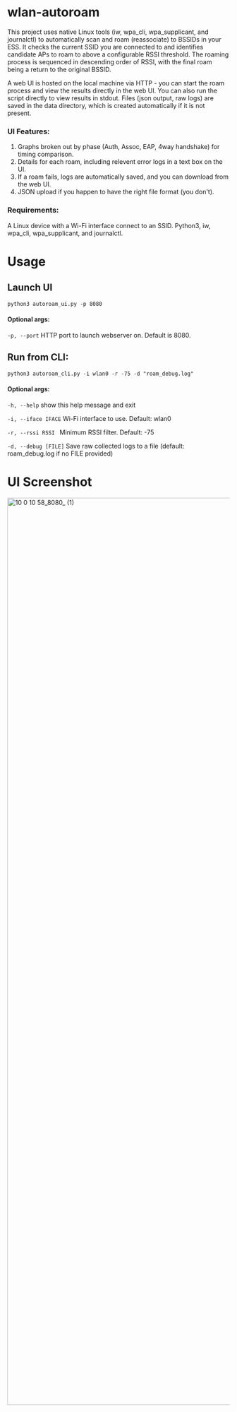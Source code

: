 # wlan-autoroam
This project uses native Linux tools (iw, wpa_cli, wpa_supplicant, and journalctl) to automatically scan and roam (reassociate) to BSSIDs in your ESS. It checks the current SSID you are connected to and identifies candidate APs to roam to above a configurable RSSI threshold. The roaming process is sequenced in descending order of RSSI, with the final roam being a return to the original BSSID.

A web UI is hosted on the local machine via HTTP - you can start the roam process and view the results directly in the web UI. You can also run the script directly to view results in stdout. Files (json output, raw logs) are saved in the data directory, which is created automatically if it is not present. 

### UI Features:
1. Graphs broken out by phase (Auth, Assoc, EAP, 4way handshake) for timing comparison.
2. Details for each roam, including relevent error logs in a text box on the UI.
3. If a roam fails, logs are automatically saved, and you can download from the web UI.
4. JSON upload if you happen to have the right file format (you don't). 


### Requirements:
A Linux device with a Wi-Fi interface connect to an SSID. Python3, iw, wpa_cli, wpa_supplicant, and journalctl.

# Usage
## Launch UI
 `python3 autoroam_ui.py -p 8080`
#### Optional args:
`-p, --port` HTTP port to launch webserver on. Default is 8080.

## Run from CLI:
`python3 autoroam_cli.py -i wlan0 -r -75 -d "roam_debug.log"`
 
 #### Optional args:
 
  `-h, --help`          show this help message and exit
  
  `-i, --iface IFACE`   Wi-Fi interface to use. Default: wlan0
  
  `-r, --rssi RSSI `    Minimum RSSI filter. Default: -75
  
  `-d, --debug [FILE]`  Save raw collected logs to a file (default: roam_debug.log if no FILE provided)

# UI Screenshot
<img width="1273" height="2055" alt="10 0 10 58_8080_ (1)" src="https://github.com/user-attachments/assets/d0e894fc-6632-4509-bbca-9d499392984b" />


